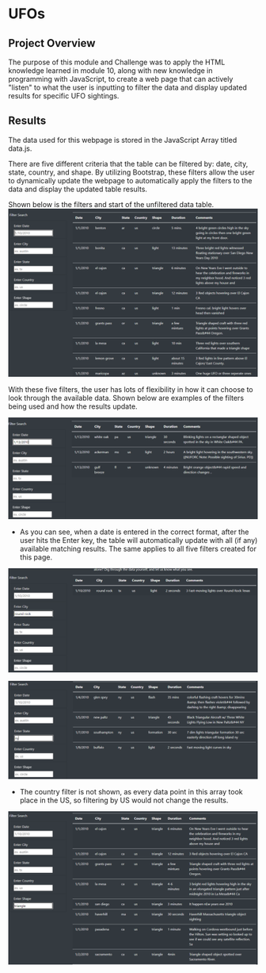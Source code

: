 # UFOs
## Project Overview 
The purpose of this module and Challenge was to apply the HTML knowledge learned in module 10, along with new knowledge in programming with JavaScript, to create a web page that can actively "listen" to what the user is inputting to filter the data and display updated results for specific UFO sightings.
  

## Results
The data used for this webpage is stored in the JavaScript Array titled data.js. 

There are five different criteria that the table can be filtered by: date, city, state, country, and shape. By utilizing Bootstrap, these filters allow the user to dynamically update the webpage to automatically apply the filters to the data and display the updated table results. 

Shown below is the filters and start of the unfiltered data table. 
![default_filters](static/images/default_filters_table.png)

With these five filters, the user has lots of flexibility in how it can choose to look through the available data. Shown below are examples of the filters being used and how the results update. 



![date_filter](static/images/date_filter.png)
* As you can see, when a date is entered in the correct format, after the user hits the Enter key, the table will automatically update with all (if any) available matching results. The same applies to all five filters created for this page.

![city_filter](static/images/city_filter.png)

![state_filter](static/images/state_filter.png)

* The country filter is not shown, as every data point in this array took place in the US, so filtering by US would not change the results. 

![shape_filter](static/images/shape_filter.png)





